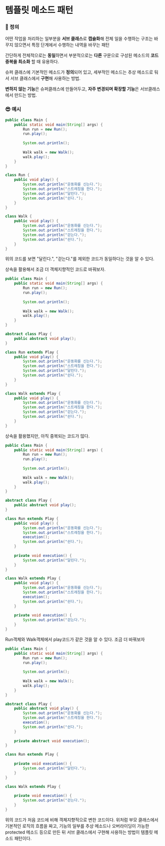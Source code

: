# 템플릿 메소드 패턴

### 📌 정의

어떤 작업을 처리하는 일부분을 **서브 클래스**로 **캡슐화**해 전체 일을 수행하는 구조는 바꾸지 않으면서 특정 단계에서 수행하는 내역을 바꾸는 패턴

간단하게 전체적으로는 **동일**하면서 부분적으로는 **다른** 구문으로 구성된 메소드의 **코드 중복을 최소화** 할 때 유용하다.

슈퍼 클래스에 기본적인 메소드가 **정의**되어 있고, 세부적인 메소드는 추상 메소드로 둬서 서브 클래스에서 **구현**해 사용하는 방법.

**변하지 않는 기능**은 슈퍼클래스에 만들어두고, **자주 변경되며 확장할 기능**은 서브클래스에서 만드는 방법.

### 😎 예시

```java
public class Main {
    public static void main(String[] args) {
        Run run = new Run();
        run.play();
        
        System.out.println();
        
        Walk walk = new Walk();
        walk.play();
    }
}

class Run {
    public void play() {
        System.out.println("운동화를 신는다.");
        System.out.println("스트레칭을 한다.");
        System.out.println("달린다.");
        System.out.println("쉰다.");
    }
}

class Walk {
    public void play() {
        System.out.println("운동화를 신는다.");
        System.out.println("스트레칭을 한다.");
        System.out.println("걷는다.");
        System.out.println("쉰다.");
    }
}
```

위의 코드를 보면 "달린다.", "걷는다."를 제외한 코드가 동일하다는 것을 알 수 있다.

상속을 활용해서 조금 더 객체지향적인 코드로 바꿔보자.

```java
public class Main {
    public static void main(String[] args) {
        Run run = new Run();
        run.play();
        
        System.out.println();
        
        Walk walk = new Walk();
        walk.play();
    }
}

abstract class Play {
    public abstract void play();
}

class Run extends Play {
    public void play() {
        System.out.println("운동화를 신는다.");
        System.out.println("스트레칭을 한다.");
        System.out.println("달린다.");
        System.out.println("쉰다.");
    }
}

class Walk extends Play {
    public void play() {
        System.out.println("운동화를 신는다.");
        System.out.println("스트레칭을 한다.");
        System.out.println("걷는다.");
        System.out.println("쉰다.");
    }
}
```

상속을 활용했지만, 아직 중복되는 코드가 많다.

```java
public class Main {
    public static void main(String[] args) {
        Run run = new Run();
        run.play();
        
        System.out.println();
        
        Walk walk = new Walk();
        walk.play();
    }
}

abstract class Play {
    public abstract void play();
}

class Run extends Play {
    public void play() {
        System.out.println("운동화를 신는다.");
        System.out.println("스트레칭을 한다.");
        execution();
        System.out.println("쉰다.");
    }
    
    private void execution() {
        System.out.println("달린다.");
    }
}

class Walk extends Play {
    public void play() {
        System.out.println("운동화를 신는다.");
        System.out.println("스트레칭을 한다.");
        execution();
        System.out.println("쉰다.");
    }
    
    private void execution() {
        System.out.println("걷는다.");
    }
}
```

Run객체와 Walk객체에서 play코드가 같은 것을 알 수 있다. 조금 더 바꿔보자

```java
public class Main {
    public static void main(String[] args) {
        Run run = new Run();
        run.play();
        
        System.out.println();
        
        Walk walk = new Walk();
        walk.play();
    }
}

abstract class Play {
    public abstract void play() {
        System.out.println("운동화를 신는다.");
        System.out.println("스트레칭을 한다.");
        execution();
        System.out.println("쉰다.");
    }
    
    private abstract void execution();
}

class Run extends Play {
   	
    private void execution() {
        System.out.println("달린다.");
    }
}

class Walk extends Play {
    
    private void execution() {
        System.out.println("걷는다.");
    }
}
```

위의 코드가 처음 코드에 비해 객체지향적으로 변한 코드이다. 위처럼 부모 클래스에서 기본적인 로직의 흐름을 짜고, 기능의 일부를 추상 메소드나 오버라이딩이 가능한 protected 메소드 등으로 만든 뒤 서브 클래스에서 구현해 사용하는 방법이 템플릿 메소드 패턴이다.